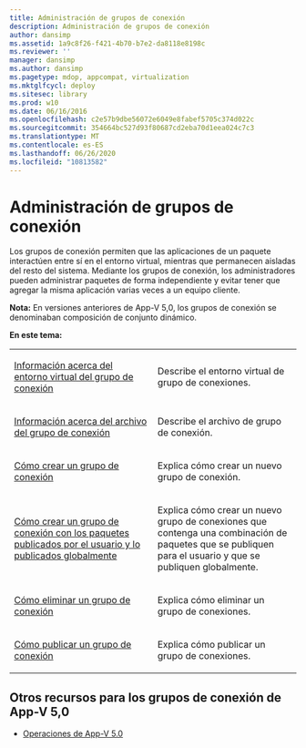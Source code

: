 ```yaml
---
title: Administración de grupos de conexión
description: Administración de grupos de conexión
author: dansimp
ms.assetid: 1a9c8f26-f421-4b70-b7e2-da8118e8198c
ms.reviewer: ''
manager: dansimp
ms.author: dansimp
ms.pagetype: mdop, appcompat, virtualization
ms.mktglfcycl: deploy
ms.sitesec: library
ms.prod: w10
ms.date: 06/16/2016
ms.openlocfilehash: c2e57b9dbe56072e6049e8fabef5705c374d022c
ms.sourcegitcommit: 354664bc527d93f80687cd2eba70d1eea024c7c3
ms.translationtype: MT
ms.contentlocale: es-ES
ms.lasthandoff: 06/26/2020
ms.locfileid: "10813582"
---
```

# Administración de grupos de conexión


Los grupos de conexión permiten que las aplicaciones de un paquete interactúen entre sí en el entorno virtual, mientras que permanecen aisladas del resto del sistema. Mediante los grupos de conexión, los administradores pueden administrar paquetes de forma independiente y evitar tener que agregar la misma aplicación varias veces a un equipo cliente.

**Nota:**  En versiones anteriores de App-V 5,0, los grupos de conexión se denominaban composición de conjunto dinámico.

 

**En este tema:**

<table>
<colgroup>
<col width="50%" />
<col width="50%" />
</colgroup>
<tbody>
<tr class="odd">
<td align="left"><p><a href="about-the-connection-group-virtual-environment.md" data-raw-source="[About the Connection Group Virtual Environment](about-the-connection-group-virtual-environment.md)">Información acerca del entorno virtual del grupo de conexión</a></p></td>
<td align="left"><p>Describe el entorno virtual de grupo de conexiones.</p></td>
</tr>
<tr class="even">
<td align="left"><p><a href="about-the-connection-group-file.md" data-raw-source="[About the Connection Group File](about-the-connection-group-file.md)">Información acerca del archivo del grupo de conexión</a></p></td>
<td align="left"><p>Describe el archivo de grupo de conexión.</p></td>
</tr>
<tr class="odd">
<td align="left"><p><a href="how-to-create-a-connection-group.md" data-raw-source="[How to Create a Connection Group](how-to-create-a-connection-group.md)">Cómo crear un grupo de conexión</a></p></td>
<td align="left"><p>Explica cómo crear un nuevo grupo de conexión.</p></td>
</tr>
<tr class="even">
<td align="left"><p><a href="how-to-create-a-connection-group-with-user-published-and-globally-published-packages.md" data-raw-source="[How to Create a Connection Group with User-Published and Globally Published Packages](how-to-create-a-connection-group-with-user-published-and-globally-published-packages.md)">Cómo crear un grupo de conexión con los paquetes publicados por el usuario y lo publicados globalmente</a></p></td>
<td align="left"><p>Explica cómo crear un nuevo grupo de conexiones que contenga una combinación de paquetes que se publiquen para el usuario y que se publiquen globalmente.</p></td>
</tr>
<tr class="odd">
<td align="left"><p><a href="how-to-delete-a-connection-group.md" data-raw-source="[How to Delete a Connection Group](how-to-delete-a-connection-group.md)">Cómo eliminar un grupo de conexión</a></p></td>
<td align="left"><p>Explica cómo eliminar un grupo de conexiones.</p></td>
</tr>
<tr class="even">
<td align="left"><p><a href="how-to-publish-a-connection-group.md" data-raw-source="[How to Publish a Connection Group](how-to-publish-a-connection-group.md)">Cómo publicar un grupo de conexión</a></p></td>
<td align="left"><p>Explica cómo publicar un grupo de conexiones.</p></td>
</tr>
</tbody>
</table>

 






## Otros recursos para los grupos de conexión de App-V 5,0


-   [Operaciones de App-V 5.0](operations-for-app-v-50.md)

 

 





